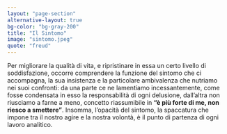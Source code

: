 ```yaml
---
layout: "page-section"
alternative-layout: true
bg-color: "bg-gray-200"
title: "Il Sintomo"
image: "sintomo.jpeg"
quote: "freud"
---
```


Per migliorare la qualità di vita, e ripristinare in essa un certo livello di soddisfazione, occorre comprendere la funzione del sintomo che ci accompagna, la sua insistenza e la particolare ambivalenza che nutriamo nei suoi confronti: da una parte ce ne lamentiamo incessantemente, come fosse condensata in esso la responsabilità di ogni delusione, dall’altra non riusciamo a farne a meno, concetto riassumibile in <strong class="font-bold">“è più forte di me, non riesco a smettere”</strong>. Insomma, l’opacità del sintomo, la spaccatura che impone tra il nostro agire e la nostra volontà, è il punto di partenza di ogni lavoro analitico.
